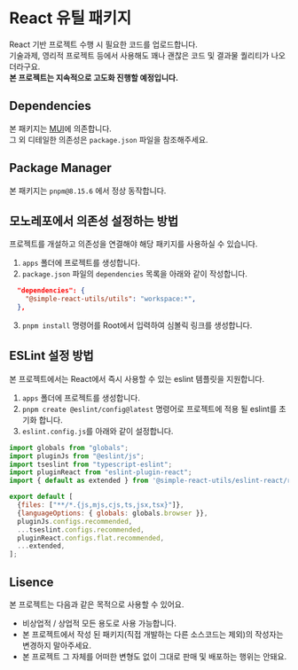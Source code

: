 # React 유틸 패키지
React 기반 프로젝트 수행 시 필요한 코드를 업로드합니다.  
기술과제, 영리적 프로젝트 등에서 사용해도 꽤나 괜찮은 코드 및 결과물 퀄리티가 나오더라구요.  
**본 프로젝트는 지속적으로 고도화 진행할 예정입니다.**

## Dependencies
본 패키지는 [MUI](https://mui.com/)에 의존합니다.  
그 외 디테일한 의존성은 `package.json` 파일을 참조해주세요.

## Package Manager
본 패키지는 `pnpm@8.15.6` 에서 정상 동작합니다.

## 모노레포에서 의존성 설정하는 방법
프로젝트를 개설하고 의존성을 연결해야 해당 패키지를 사용하실 수 있습니다.  
1. `apps` 폴더에 프로젝트를 생성합니다.
2. `package.json` 파일의 `dependencies` 목록을 아래와 같이 작성합니다.
```json
  "dependencies": {
    "@simple-react-utils/utils": "workspace:*",
  },
```
3. `pnpm install` 명령어를 Root에서 입력하여 심볼릭 링크를 생성합니다.

## ESLint 설정 방법
본 프로젝트에서는 React에서 즉시 사용할 수 있는 eslint 템플릿을 지원합니다.  
1. `apps` 폴더에 프로젝트를 생성합니다.
2. `pnpm create @eslint/config@latest` 명령어로 프로젝트에 적용 될 eslint를 초기화 합니다.
3. `eslint.config.js`를 아래와 같이 설정합니다.
```js
import globals from "globals";
import pluginJs from "@eslint/js";
import tseslint from "typescript-eslint";
import pluginReact from "eslint-plugin-react";
import { default as extended } from '@simple-react-utils/eslint-react/react-esm.mjs';

export default [
  {files: ["**/*.{js,mjs,cjs,ts,jsx,tsx}"]},
  {languageOptions: { globals: globals.browser }},
  pluginJs.configs.recommended,
  ...tseslint.configs.recommended,
  pluginReact.configs.flat.recommended,
  ...extended,
];
```

## Lisence
본 프로젝트는 다음과 같은 목적으로 사용할 수 있어요.
- 비상업적 / 상업적 모든 용도로 사용 가능합니다.
- 본 프로젝트에서 작성 된 패키지(직접 개발하는 다른 소스코드는 제외)의 작성자는 변경하지 말아주세요.
- 본 프로젝트 그 자체를 어떠한 변형도 없이 그대로 판매 및 배포하는 행위는 안돼요.
  
